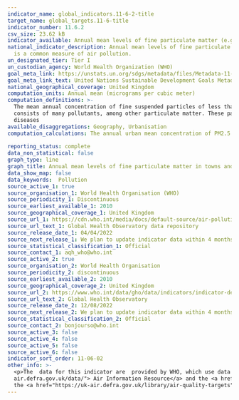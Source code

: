```yaml
---
indicator_name: global_indicators.11-6-2-title
target_name: global_targets.11-6-title
indicator_number: 11.6.2
csv_size: 23.62 kB
indicator_available: Annual mean levels of fine particulate matter (e.g. PM2.5 and PM10) in cities (population weighted)
national_indicator_description: Annual mean levels of fine particulate matter (e.g. PM2.5 and PM10) in cities (population weighted). The mean annual concentration of fine suspended particles of less than 2.5 microns in diameters (PM2.5)
  is a common measure of air pollution.
un_designated_tier: Tier I
un_custodian_agency: World Health Organization (WHO)
goal_meta_link: https://unstats.un.org/sdgs/metadata/files/Metadata-11-06-02.pdf
goal_meta_link_text: United Nations Sustainable Development Goals Metadata (PDF 211 KB)
national_geographical_coverage: United Kingdom
computation_units: Annual mean (micrograms per cubic meter)
computation_definitions: >-
  The mean annual concentration of fine suspended particles of less than 2.5 microns in diameters (PM2.5) is a common measure of air pollution. The mean is a population-weighted average for urban population in a country, and is expressed in micrograms per cubic meter. Air pollution
  consists of many pollutants, among other particulate matter. These particles are able to penetrate deeply into the respiratory tract and therefore constitute a risk for health by increasing mortality from respiratory infections and diseases, lung cancer, and selected cardiovascular
  diseases
available_disaggregations: Geography, Urbanisation
computation_calculations: The annual urban mean concentration of PM2.5 is estimated with improved modelling using data integration from satellite remote sensing, population estimates, topography and ground measurements (WHO, 2016a; Shaddick et al, 2016).
  
reporting_status: complete
data_non_statistical: false
graph_type: line
graph_title: Annual mean levels of fine particulate matter in towns and cities (population weighted)
data_show_map: false
data_keywords:  Pollution
source_active_1: true
source_organisation_1: World Health Organisation (WHO)
source_periodicity_1: Discontinuous
source_earliest_available_1: 2010
source_geographical_coverage_1: United Kingdom
source_url_1: https://cdn.who.int/media/docs/default-source/air-pollution-documents/air-quality-and-health/who_aap_2021_v9_11august2022.xlsx?sfvrsn=9035996c_3
source_url_text_1: Global Health Observatory data repository
source_release_date_1: 04/04/2022
source_next_release_1: We plan to update indicator data within 4 months of data being released
source_statistical_classification_1: Official
source_contact_1: aqh_who@who.int  
source_active_2: true
source_organisation_2: World Health Organisation
source_periodicity_2: discontinuous
source_earliest_available_2: 2010
source_geographical_coverage_2: United Kingdom
source_url_2: https://www.who.int/data/gho/data/indicators/indicator-details/GHO/concentrations-of-fine-particulate-matter-(pm2-5)
source_url_text_2: Global Health Observatory 
source_release_date_2: 12/08/2022
source_next_release_2: We plan to update indicator data within 4 months of data being released
source_statistical_classification_2: Official
source_contact_2: bonjourso@who.int
source_active_3: false
source_active_4: false
source_active_5: false
source_active_6: false
indicator_sort_order: 11-06-02
other_info: >-
  <p>The  data for this indicator are  provided by WHO, which use data from the Defra(Department for environment, food & rural affairs), who are the main producer of air quality statistics in the UK.  The most recent data on air-pollution in the UK can be found in the <a href="https://uk-
  air.defra.gov.uk/data/"> Air Information Resource</a> and the <a href="https://www.gov.uk/government/statistics/air-quality-statistics">   publication on air quality </a>.  </p> <p> Please note that the SDG indicator is different from the PERT (Populatoin Exposure Reduction Target) in
  the <a href="https://uk-air.defra.gov.uk/library/air-quality-targets"> Air quality targets in the Environment act </a>, due to a difference in methodology.</p> Data follows the UN specification for this indicator. This indicator has been identified in collaboration with topic experts.
---
```

